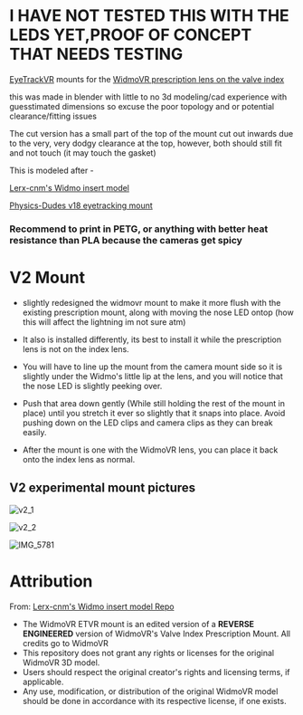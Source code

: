 # I HAVE NOT TESTED THIS WITH THE LEDS YET,PROOF OF CONCEPT THAT NEEDS TESTING

[EyeTrackVR](https://docs.eyetrackvr.dev/) mounts for the [WidmoVR prescription lens on the valve index](https://widmovr.com/product/valve-index-prescription-lens-adapters/)

this was made in blender with little to no 3d modeling/cad experience with guesstimated dimensions so excuse the poor topology and or potential clearance/fitting issues

The cut version has a small part of the top of the mount cut out inwards due to the very, very dodgy clearance at the top, however, both should still fit and not touch (it may touch the gasket)

This is modeled after -

[Lerx-cnm's Widmo insert model](https://github.com/Lerx-cnm/WidmovrIndexInsert)

[Physics-Dudes v18 eyetracking mount](https://github.com/Physics-Dude/Phys-Index-EyetrackVR-HW/blob/main/ETVR%20ValveIndex%20Cam-LED%20Mount%20Rings/Index-EyetrackVRv4%20v18%20Print%20Me.stl)

### Recommend to print in PETG, or anything with better heat resistance than PLA because the cameras get spicy


# V2 Mount

- slightly redesigned the widmovr mount to make it more flush with the existing prescription mount, along with moving the nose LED ontop (how this will affect the lightning im not sure atm)

- It also is installed differently, its best to install it while the prescription lens is not on the index lens.  

- You will have to line up the mount from the camera mount side so it is slightly under the Widmo's little lip at the lens, and you will notice that the nose LED is slightly peeking over.

- Push that area down gently (While still holding the rest of the mount in place) until you stretch it ever so slightly that it snaps into place. Avoid pushing down on the LED clips and camera clips as they can break easily.

- After the mount is one with the WidmoVR lens, you can place it back onto the index lens as normal.

## V2 experimental mount pictures

![v2_1](https://cdn.discordapp.com/attachments/588109094515245079/1179667529535340574/IMG_5787.jpg)

![v2_2](https://cdn.discordapp.com/attachments/588109094515245079/1179665309574115380/IMG_5777.jpg)

![IMG_5781](https://github.com/Frosty704/indexwidmo-eyetrackvr/assets/36753686/a2dd273d-ca53-4558-bcce-d060ce6e2a43)


# Attribution

From: [Lerx-cnm's Widmo insert model Repo](https://github.com/Lerx-cnm/WidmovrIndexInsert)
- The WidmoVR ETVR mount is an edited version of a **REVERSE ENGINEERED** version of WidmoVR's Valve Index Prescription Mount. All credits go to WidmoVR
- This repository does not grant any rights or licenses for the original WidmoVR 3D model.
- Users should respect the original creator's rights and licensing terms, if applicable.
- Any use, modification, or distribution of the original WidmoVR model should be done in accordance with its respective license, if one exists.
